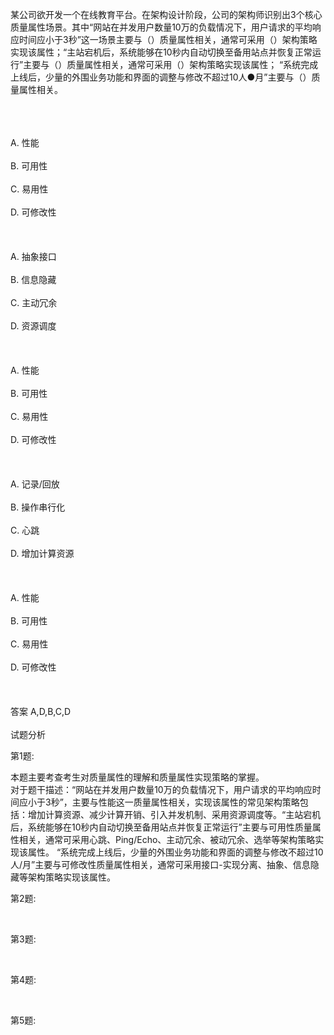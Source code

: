 <div class="detail lh2"><p>某公司欲开发一个在线教育平台。在架构设计阶段，公司的架构师识别出3个核心质量属性场景。其中“网站在并发用户数量10万的负载情况下，用户请求的平均响应时间应小于3秒”这一场景主要与（）质量属性相关，通常可采用（）架构策略实现该属性；“主站宕机后，系统能够在10秒内自动切换至备用站点并恢复正常运行”主要与（）质量属性相关，通常可采用（）架构策略实现该属性； “系统完成上线后，少量的外围业务功能和界面的调整与修改不超过10人●月”主要与（）质量属性相关。<br/><br/></p><br/><br/>A. 性能<br/><br/>B. 可用性<br/><br/>C. 易用性<br/><br/>D. 可修改性<br/><br/><br/><br/>A. 抽象接口<br/><br/>B. 信息隐藏<br/><br/>C. 主动冗余<br/><br/>D. 资源调度<br/><br/><br/><br/>A. 性能<br/><br/>B. 可用性<br/><br/>C. 易用性<br/><br/>D. 可修改性<br/><br/><br/><br/>A. 记录/回放<br/><br/>B. 操作串行化<br/><br/>C. 心跳<br/><br/>D. 增加计算资源<br/><br/><br/><br/>A. 性能<br/><br/>B. 可用性<br/><br/>C. 易用性<br/><br/>D. 可修改性<br/><br/><br/><br/>答案 A,D,B,C,D<br/><br/>试题分析<br/><p>第1题:</p><p>本题主要考查考生对质量属性的理解和质量属性实现策略的掌握。<br/>对于题干描述：“网站在并发用户数量10万的负载情况下，用户请求的平均响应时间应小于3秒”，主要与性能这一质量属性相关，实现该属性的常见架构策略包括：增加计算资源、减少计算开销、引入并发机制、采用资源调度等。“主站宕机后，系统能够在10秒内自动切换至备用站点并恢复正常运行”主要与可用性质量属性相关，通常可采用心跳、Ping/Echo、主动冗余、被动冗余、选举等架构策略实现该属性。 “系统完成上线后，少量的外围业务功能和界面的调整与修改不超过10人/月”主要与可修改性质量属性相关，通常可采用接口-实现分离、抽象、信息隐藏等架构策略实现该属性。<br/></p><p>第2题:</p><p><br/></p><p>第3题:</p><p><br/></p><p>第4题:</p><p><br/></p><p>第5题:</p><p><br/></p></div>